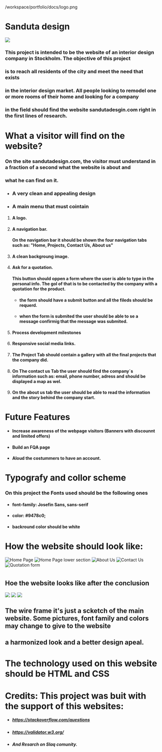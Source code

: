 /workspace/portfolio/docs/logo.png
# **Sanduta design**
![](./logo.png)

### This project is intended to be the website of an interior design company in Stockholm. The objective of this project 
### is to reach all residents of the city and meet the need that exists

### in the interior design market. All people looking to remodel one or more rooms of their home and looking for a company 
### in the field should find the website sandutadesgin.com right in the first lines of research.

# **What a visitor will find on the website?**

### On the site sandutadesign.com, the visitor must understand in a fraction of a second what the website is about and 
### what he can find on it.
* ### A very clean and appealing design
* ### A main menu that must cointain
1. #### A logo.
2. #### A navigation bar.
    #### On the navigation bar it should be shown the four navigation tabs such as: "Home, Projects, Contact Us, About us"
3. #### A clean backgroung image.
4. #### Ask for a quotation.
    #### This button should oppen a form where the user is able to type in the personal info. The gol of that is to be contacted by the company with a quotation for the product.
    * #### the form should have a submit button and all the fileds should be requerd.
    * #### when the form is submited the user should be able to se a message confirmig that the message was submited.
5. #### Process development milestones
6. #### Responsive social media links.
7. #### The Project Tab should contain a gallery with all the final projects that the company did.
8. #### On The contact us Tab the user should find the company´s information such as: email, phone number, adress and should be displayed a map as wel.
9. #### On the about us tab the user should be able to read the information and the story behind the company start.
# 
# **Future Features** 
* #### Increase awareness of the webpage visitors (Banners with discounnt and limited offers)
* #### Build an FQA page
* #### Aloud the costummers to have an account.
#
# **Typografy and collor scheme**
### On this project the Fonts used should be the following ones
* #### font-family: Josefin Sans, sans-serif
* #### color: #9478c0;
* #### backround color should be white
# **How the website should look like:**

![Home Page](main-wireframe.png)
![Home Page lower section](main-wireframe_two.png)
![About Us](about-us.png)
![Contact Us](contact-us.png)
![Quotation form](form.png)
#
#
## Hoe the website looks like after the conclusion
![](final_main.png)
![](final_main_twp.png)
![](final_submit_message.png)


## The wire frame it's just a scketch of the main website. Some pictures, font family and colors may change to give to the website 
## a harmonized look and a better design apeal.
# The technology used on this website should be HTML and CSS
# Credits: This project was buit with the support of this websites:
* ##### https://stackoverflow.com/questions
* ##### https://validator.w3.org/
* ##### And Resarch on Slaq comunity.